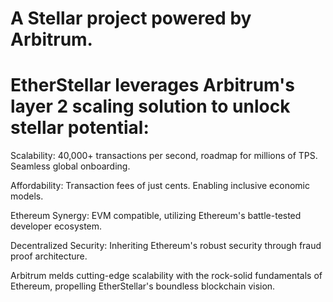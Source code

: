 # A Stellar project powered by Arbitrum.

# EtherStellar leverages Arbitrum's layer 2 scaling solution to unlock stellar potential:


Scalability: 40,000+ transactions per second, roadmap for millions of TPS. Seamless global onboarding.


Affordability: Transaction fees of just cents. Enabling inclusive economic models.


Ethereum Synergy: EVM compatible, utilizing Ethereum's battle-tested developer ecosystem.


Decentralized Security: Inheriting Ethereum's robust security through fraud proof architecture.


Arbitrum melds cutting-edge scalability with the rock-solid fundamentals of Ethereum, propelling EtherStellar's boundless blockchain vision.

